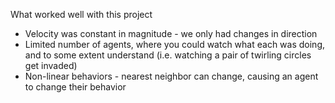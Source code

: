 What worked well with this project

- Velocity was constant in magnitude - we only had changes in direction
- Limited number of agents, where you could watch what each was doing, and
  to some extent understand (i.e. watching a pair of twirling circles get
  invaded)
- Non-linear behaviors - nearest neighbor can change, causing an agent to change
  their behavior
